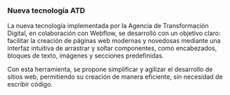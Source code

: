 ### Nueva tecnología ATD ### 

La nueva tecnología implementada por la Agencia de Transformación Digital, en colaboración con Webflow, se desarrolló con un objetivo claro: facilitar la creación de páginas web modernas y novedosas mediante una interfaz intuitiva de arrastrar y soltar componentes, como encabezados, bloques de texto, imágenes y secciones predefinidas.

Con esta herramienta, se propone simplificar y agilizar el desarrollo de sitios web, permitiendo su creación de manera eficiente, sin necesidad de escribir código.
